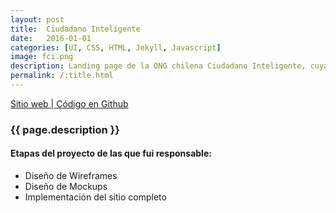 ```yaml
---
layout: post
title:  Ciudadano Inteligente
date:   2016-01-01
categories: [UI, CSS, HTML, Jekyll, Javascript]
image: fci.png
description: Landing page de la ONG chilena Ciudadano Inteligente, cuya misión es fortalecer la democracia y reducir la desigualdad en América Latina a través del uso innovador de las tecnologías de la información.
permalink: /:title.html
---
```

<p>
<a href="http://ciudadanointeligente.org/" target="_blank"><i class="fa fa-external-link-square" aria-hidden="true"></i> Sitio web | </a><a href="https://github.com/ciudadanointeligente/ciudadanoi" target="_blank"><i class="fa fa-github" aria-hidden="true"></i> Código en Github</a>
</p>

<h3>{{ page.description }}</h3>

<h4>Etapas del proyecto de las que fui responsable:</h4>
<ul class="linea list-unstyled">
  <li>Diseño de Wireframes</li>
  <li>Diseño de Mockups</li>
  <li>Implementación del sitio completo</li>
</ul>

<div class="main-slider">
  <div class="item"><img alt="" src="{{ site.baseurl }}img/content/fci/01.png" class="img-responsive"></div>
  <div class="item"><img alt="" src="{{ site.baseurl }}img/content/fci/02.png" class="img-responsive"></div>
  <div class="item"><img alt="" src="{{ site.baseurl }}img/content/fci/03.png" class="img-responsive"></div>
  <div class="item"><img alt="" src="{{ site.baseurl }}img/content/fci/04.png" class="img-responsive"></div>
</div>
